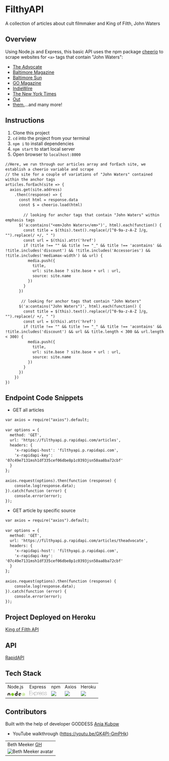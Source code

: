 # FilthyAPI
A collection of articles about cult filmmaker and King of Filth, John Waters

## Overview
Using Node.js and Express, this basic API uses the npm package [cheerio](https://www.npmjs.com/package/cheerio) to scrape websites for ```<a>``` 
tags that contain "John Waters":
  * [The Advocate](https://www.advocate.com/)
  * [Baltimore Magazine](https://www.baltimoremagazine.com/)
  * [Baltimore Sun](https://www.baltimoresun.com/)
  * [GO Magazine](http://gomag.com/)
  * [IndieWire](https://www.indiewire.com/)
  * [The New York Times](https://www.nytimes.com/)
  * [Out](https://www.out.com/)
  * [them.](https://www.them.us/)...and many more!
  
## Instructions
  1. Clone this project
  2. ```cd``` into the project from your terminal
  3. ```npm i``` to install dependencies
  4. ```npm start``` to start local server
  5. Open browser to ```localhost:8000```
  
```node
//Here, we run through our articles array and forEach site, we establish a cheerio variable and scrape
// the site for a couple of variations of "John Waters" contained within the anchor tags 
articles.forEach(site => {
  axios.get(site.address)
    .then((response) => {
      const html = response.data
      const $ = cheerio.load(html)

        // looking for anchor tags that contain "John Waters" within emphasis tags
      $('a:contains("<em>John Waters</em>")', html).each(function() {
        const title = $(this).text().replace(/[^0-9a-z-A-Z ]/g, "").replace(/ +/, " ")
        const url = $(this).attr('href')
        if (title !== "" && title !== "_" && title !== 'acontains' && !title.includes('discount') && !title.includes('Accessories') && !title.includes('mediamax-width') && url) {
          media.push({
            title,
            url: site.base ? site.base + url : url,
            source: site.name
          })
        }
      })
      
       // looking for anchor tags that contain "John Waters"
      $('a:contains("John Waters")', html).each(function() {
        const title = $(this).text().replace(/[^0-9a-z-A-Z ]/g, "").replace(/ +/, " ")
        const url = $(this).attr('href')
        if (title !== "" && title !== "_" && title !== 'acontains' && !title.includes('discount') && url && title.length < 300 && url.length < 300) {
          media.push({
            title,
            url: site.base ? site.base + url : url,
            source: site.name
          })
        }
      })
    })
})
```
## Endpoint Code Snippets
- GET all articles
```node
var axios = require("axios").default;

var options = {
  method: 'GET',
  url: 'https://filthyapi.p.rapidapi.com/articles',
  headers: {
    'x-rapidapi-host': 'filthyapi.p.rapidapi.com',
    'x-rapidapi-key': '07c49e7131msh1df335cef06dbe8p1c0393jsn50aa8ba72cbf'
  }
};

axios.request(options).then(function (response) {
	console.log(response.data);
}).catch(function (error) {
	console.error(error);
});
```

- GET article by specific source
```node
var axios = require("axios").default;

var options = {
  method: 'GET',
  url: 'https://filthyapi.p.rapidapi.com/articles/theadvocate',
  headers: {
    'x-rapidapi-host': 'filthyapi.p.rapidapi.com',
    'x-rapidapi-key': '07c49e7131msh1df335cef06dbe8p1c0393jsn50aa8ba72cbf'
  }
};

axios.request(options).then(function (response) {
	console.log(response.data);
}).catch(function (error) {
	console.error(error);
});
```

## Project Deployed on Heroku
[King of Filth API](https://john-waters-api.herokuapp.com/)

## API 
[RapidAPI](https://rapidapi.com/bethm.meeker/api/filthyapi/)

## Tech Stack
<table>
  <tr>
    <td>Node.js</td>
    <td>Express</td>
    <td>npm</td>
    <td>Axios</td>
    <td>Heroku</td>
  </tr>
  <tr>
    <td><img width="55" src="https://raw.githubusercontent.com/gilbarbara/logos/master/logos/nodejs.svg"/></td> 
    <td><img width="55" src="https://raw.githubusercontent.com/gilbarbara/logos/master/logos/express.svg"/></td>
    <td><img width="55" src="https://raw.githubusercontent.com/gilbarbara/logos/master/logos/npm.svg"/></td>  
    <td><img width="55" src="https://raw.githubusercontent.com/gilbarbara/logos/master/logos/axios.svg"/></td>
    <td><img width="55" src="https://raw.githubusercontent.com/gilbarbara/logos/master/logos/heroku.svg"/></td>
  </tr>
</table>

## Contributors
Built with the help of developer GODDESS [Ania Kubow](https://github.com/kubowania) 
  * YouTube walkthrough (https://youtu.be/GK4Pl-GmPHk)

<table>
  <tr>
   <td> Beth Meeker <a href="https://github.com/meekb">GH</td>
  </tr>
  </tr>
    <td><img src="https://avatars.githubusercontent.com/u/76264735?v=4" alt="Beth Meeker avatar"
    width="150" height="auto" /></td>
  </tr>
</table>
